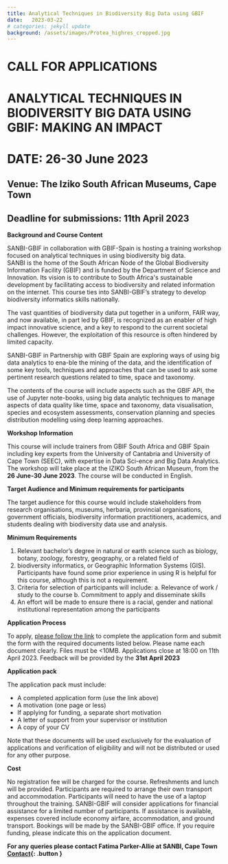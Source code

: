 ```yaml
---
title: Analytical Techniques in Biodiversity Big Data using GBIF
date:   2023-03-22
# categories: jekyll update
background: /assets/images/Protea_highres_cropped.jpg
---
```


# CALL FOR APPLICATIONS

# ANALYTICAL TECHNIQUES IN BIODIVERSITY BIG DATA USING GBIF: MAKING AN IMPACT

# DATE: 26-30 June 2023

## Venue: The Iziko South African Museums, Cape Town

## Deadline for submissions: 11th April 2023

**Background and Course Content**

SANBI-GBIF in collaboration with GBIF-Spain is hosting a training workshop focused on analytical techniques in using biodiversity big data.  
SANBI is the home of the South African Node of the Global Biodiversity Information Facility (GBIF) and is funded by the Department of 
Science and Innovation.  Its vision is to contribute to South Africa's sustainable development by facilitating access to biodiversity and
related information on the internet.  This course ties into SANBI-GBIF’s strategy to develop biodiversity informatics skills nationally.

The vast quantities of biodiversity data put together in a uniform, FAIR way, and now available, in part led by GBIF, is recognized as
an enabler of high impact innovative science, and a key to respond to the current societal challenges. However, the exploitation of this
resource is often hindered by limited capacity. 

SANBI-GBIF in Partnership with GBIF Spain are exploring ways of using big data analytics to ena-ble the mining of the data, and the
identification of some key tools, techniques and approaches that can be used to ask some pertinent research questions related to time, space and taxonomy.

The contents of the course will include aspects such as the GBIF API, the use of Jupyter note-books, using big data analytic techniques 
to manage aspects of data quality like time, space and taxonomy, data visualisation, species and ecosystem assessments, conservation planning 
and species distribution modelling using deep learning approaches.

**Workshop Information**

This course will include trainers from GBIF South Africa and GBIF Spain including key experts from the University 
of Cantabria and University of Cape Town (SEEC), with expertise in Data Sci-ence and Big Data Analytics. 
The workshop will take place at the IZIKO South African Museum, from the
**26 June-30 June 2023**.  The course will be conducted in English. 

**Target Audience and Minimum requirements for participants**

The target audience for this course would include stakeholders from research organisations, museums, herbaria, provincial organisations,
government officials, biodiversity information practitioners, academics, and students dealing with biodiversity data use and analysis.

**Minimum Requirements**

1.	Relevant bachelor’s degree in natural or earth science such as biology, botany, zoology, forestry, geography, or a related field of 
2.	biodiversity informatics, or Geographic Information Systems (GIS).  Participants have found some prior experience in using R is helpful for this course, although this is not a requirement. 
3.	Criteria for selection of participants will include:
a.	Relevance of work / study to the course
b.	Commitment to apply and disseminate skills
3.	An effort will be made to ensure there is a racial, gender and national institutional representation among the participants

**Application Process**

To apply, [please follow the link](https://docs.google.com/forms/d/e/1FAIpQLScyQjUFNyZnluh7BgGX1ykcVWmDrhOVrUKpXMLKlp4xcqkvaw/viewform)
to complete the application form and submit the form with the required documents listed below. Please name each document clearly. 
Files must be <10MB. Applications close at 18:00 on 11th April 2023.  Feedback will be provided by the **31st April 2023**


**Application pack**

The application pack must include:
*	A completed application form (use the link above)
*	A motivation (one page or less)
*	If applying for funding, a separate short motivation
*	A letter of support from your supervisor or institution
*	A copy of your CV 

Note that these documents will be used exclusively for the evaluation of applications and verification of eligibility and will not be distributed 
or used for any other purpose. 

**Cost**

No registration fee will be charged for the course.  Refreshments and lunch will be provided. Participants are required to arrange their own transport and accommodation. Participants will need to have the use of a laptop throughout the training.  SANBI-GBIF will consider applications for financial
assistance for a limited number of participants.  If assistance is available, expenses covered include economy airfare, accommodation, and ground transport. 
Bookings will be made by the SANBI-GBIF office.  If you require funding, please indicate this on the application document.

**For any queries please contact Fatima Parker-Allie at SANBI, Cape Town [Contact](mailto:f.parker@sanbi.org.za){: .button }**
